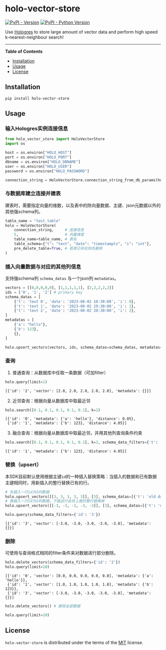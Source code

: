 # holo-vector-store

[![PyPI - Version](https://img.shields.io/pypi/v/holo-vector-store.svg)](https://pypi.org/project/holo-vector-store)
[![PyPI - Python Version](https://img.shields.io/pypi/pyversions/holo-vector-store.svg)](https://pypi.org/project/holo-vector-store)

Use [Hologres](https://www.alibabacloud.com/product/hologres) to store large amount of vector data and perform high speed k-nearest-neighbour search!

-----

**Table of Contents**

- [Installation](#installation)
- [Usage](#usage)
- [License](#license)

## Installation

```console
pip install holo-vector-store
```

## Usage

### 输入Hologres实例连接信息

```python
from holo_vector_store import HoloVectorStore
import os

host = os.environ["HOLO_HOST"]
port = os.environ["HOLO_PORT"]
dbname = os.environ["HOLO_DBNAME"]
user = os.environ["HOLO_USER"]
password = os.environ["HOLO_PASSWORD"]

connection_string = HoloVectorStore.connection_string_from_db_params(host, port, dbname, user, password)
```

### 与数据库建立连接并建表

建表时，需要指定向量的维数，以及表中的除向量数据、主键、json元数据以外的其他强schema列。

```python
table_name = "test_table"
holo = HoloVectorStore(
    connection_string,     # 连接信息
    5,                     # 向量维度
    table_name=table_name, # 表名
    table_schema={"t": "text", "date": "timestamptz", "i": "int"},
    pre_delete_table=True, # 若表已存在则先删除
)
```

### 插入向量数据与对应的其他列信息

支持强schema列 `schema_datas` 与一个json列 `metadatas`。

```python
vectors = [[0,0,0,0,0], [1,1,1,1,1], [2,2,2,2,2]]
ids = ['0', '1', '2'] # primary key
schema_datas = [
    {'t': 'text 0', 'date': '2023-08-02 18:30:00', 'i': 0},
    {'t': 'text 1', 'date': '2023-08-02 19:30:00', 'i': 1},
    {'t': 'text 2', 'date': '2023-08-02 20:30:00', 'i': 2},
]
metadatas = [
    {'a': "hello"},
    {'b': 123},
    {},
]

holo.upsert_vectors(vectors, ids, schema_datas=schema_datas, metadatas=metadatas)
```

### 查询

1. 普通查询：从数据库中任取一条数据（可加filter）

```python
holo.query(limit=1)
```

    [{'id': '2', 'vector': [2.0, 2.0, 2.0, 2.0, 2.0], 'metadata': {}}]

2. 近邻查询：根据向量从数据库中取最近邻

```python
holo.search([0.1, 0.1, 0.1, 0.1, 0.1], k=2)
```

    [{'id': '0', 'metadata': {'a': 'hello'}, 'distance': 0.05},
     {'id': '1', 'metadata': {'b': 123}, 'distance': 4.05}]

3. 融合查询：根据向量从数据库中取最近邻，并用其他列查询条件约束

```python
holo.search([0.1, 0.1, 0.1, 0.1, 0.1], k=2, schema_data_filters={'t': 'text 1'})
```

    [{'id': '1', 'metadata': {'b': 123}, 'distance': 4.05}]

### 替换（upsert）

本SDK目前默认使用根据主键`id`的一种插入替换策略：当插入的数据和已有数据主键相同时，用新插入的整行替换已有的行。

```python
# 先插入一行id为3的数据
holo.upsert_vectors([[3, 3, 3, 3, 3]], [3], schema_datas=[{'t': 'old data'}])
# 再插入一行id为3的数据，下面这行会将上面的整行替换掉
holo.upsert_vectors([[-3, -3, -3, -3, -3]], [3], schema_datas=[{'t': 'new data'}])

holo.query(schema_data_filters={'id': '3'})
```

    [{'id': '3', 'vector': [-3.0, -3.0, -3.0, -3.0, -3.0], 'metadata': {}}]

### 删除

可使用与查询格式相同的filter条件来对数据进行部分删除。

```python
holo.delete_vectors(schema_data_filters={'id': '2'})
holo.query(limit=10)
```

    [{'id': '0', 'vector': [0.0, 0.0, 0.0, 0.0, 0.0], 'metadata': {'a': 'hello'}},
     {'id': '1', 'vector': [1.0, 1.0, 1.0, 1.0, 1.0], 'metadata': {'b': 123}},
     {'id': '3', 'vector': [-3.0, -3.0, -3.0, -3.0, -3.0], 'metadata': {}}]

```python
holo.delete_vectors() # 删除全部数据
```

```python
holo.query(limit=10)
```

## License

`holo-vector-store` is distributed under the terms of the [MIT](https://spdx.org/licenses/MIT.html) license.
